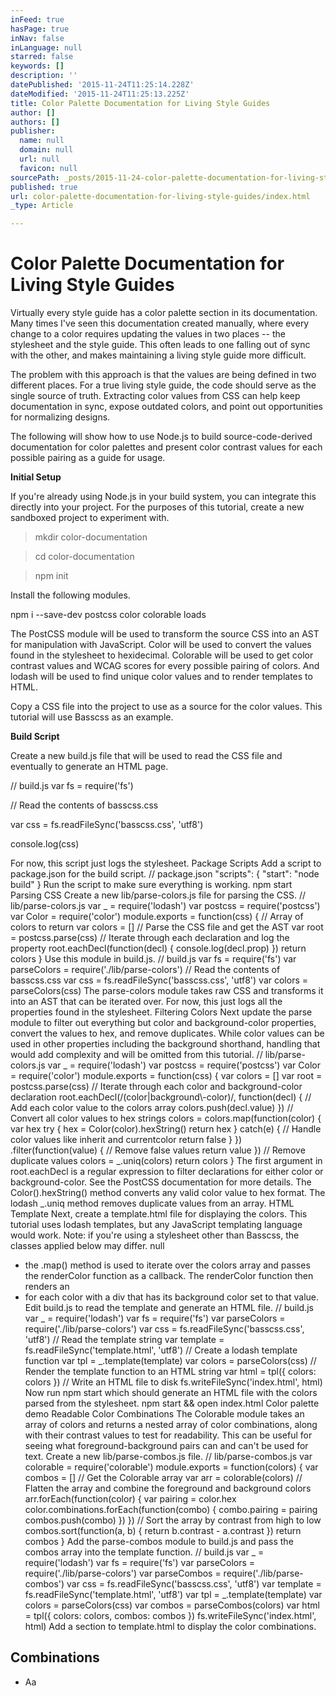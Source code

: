 ```yaml
---
inFeed: true
hasPage: true
inNav: false
inLanguage: null
starred: false
keywords: []
description: ''
datePublished: '2015-11-24T11:25:14.228Z'
dateModified: '2015-11-24T11:25:13.225Z'
title: Color Palette Documentation for Living Style Guides
author: []
authors: []
publisher:
  name: null
  domain: null
  url: null
  favicon: null
sourcePath: _posts/2015-11-24-color-palette-documentation-for-living-style-guides.md
published: true
url: color-palette-documentation-for-living-style-guides/index.html
_type: Article

---
```

# Color Palette Documentation for Living Style Guides

Virtually every style guide has a color palette section in its documentation. Many times I've seen this documentation created manually, where every change to a color requires updating the values in two places -- the stylesheet and the style guide. This often leads to one falling out of sync with the other, and makes maintaining a living style guide more difficult.

The problem with this approach is that the values are being defined in two different places. For a true living style guide, the code should serve as the single source of truth. Extracting color values from CSS can help keep documentation in sync, expose outdated colors, and point out opportunities for normalizing designs.

The following will show how to use Node.js to build source-code-derived documentation for color palettes and present color contrast values for each possible pairing as a guide for usage.

**Initial Setup**

If you're already using Node.js in your build system, you can integrate this directly into your project. For the purposes of this tutorial, create a new sandboxed project to experiment with. 
> 
> mkdir color-documentation

> cd color-documentation

> npm init

Install the following modules.

npm i --save-dev postcss color colorable loads

The PostCSS module will be used to transform the source CSS into an AST for manipulation with JavaScript. Color will be used to convert the values found in the stylesheet to hexidecimal. Colorable will be used to get color contrast values and WCAG scores for every possible pairing of colors. And lodash will be used to find unique color values and to render templates to HTML.

Copy a CSS file into the project to use as a source for the color values. This tutorial will use Basscss as an example.

**Build Script**

Create a new build.js file that will be used to read the CSS file and eventually to generate an HTML page.

// build.js
var fs = require('fs')

// Read the contents of basscss.css

var css = fs.readFileSync('basscss.css', 'utf8')

console.log(css)

For now, this script just logs the stylesheet.
Package Scripts
Add a script to package.json for the build script.
// package.json
"scripts": {
"start": "node build"
}
Run the script to make sure everything is working.
npm start
Parsing CSS
Create a new lib/parse-colors.js file for parsing the CSS.
// lib/parse-colors.js
var \_ = require('lodash')
var postcss = require('postcss')
var Color = require('color')
module.exports = function(css) {
// Array of colors to return
var colors = \[\]
// Parse the CSS file and get the AST
var root = postcss.parse(css)
// Iterate through each declaration and log the property
root.eachDecl(function(decl) {
console.log(decl.prop)
})
return colors
}
Use this module in build.js.
// build.js
var fs = require('fs')
var parseColors = require('./lib/parse-colors')
// Read the contents of basscss.css
var css = fs.readFileSync('basscss.css', 'utf8')
var colors = parseColors(css)
The parse-colors module takes raw CSS and transforms it into an AST that can be iterated over. For now, this just logs all the properties found in the stylesheet.
Filtering Colors
Next update the parse module to filter out everything but color and background-color properties, convert the values to hex, and remove duplicates. While color values can be used in other properties including the background shorthand, handling that would add complexity and will be omitted from this tutorial.
// lib/parse-colors.js
var \_ = require('lodash')
var postcss = require('postcss')
var Color = require('color')
module.exports = function(css) {
var colors = \[\]
var root = postcss.parse(css)
// Iterate through each color and background-color declaration
root.eachDecl(/(color|background\\-color)/, function(decl) {
// Add each color value to the colors array
colors.push(decl.value)
})
// Convert all color values to hex strings
colors = colors.map(function(color) {
var hex
try {
hex = Color(color).hexString()
return hex
} catch(e) {
// Handle color values like inherit and currentcolor
return false
}
})
.filter(function(value) {
// Remove false values
return value
})
// Remove duplicate values
colors = \_.uniq(colors)
return colors
}
The first argument in root.eachDecl is a regular expression to filter declarations for either color or background-color. See the PostCSS documentation for more details. The Color().hexString() method converts any valid color value to hex format. The lodash \_.uniq method removes duplicate values from an array.
HTML Template
Next, create a template.html file for displaying the colors. This tutorial uses lodash templates, but any JavaScript templating language would work. Note: if you're using a stylesheet other than Basscss, the classes applied below may differ.
null

  * the .map() method is used to iterate over the colors array and passes the renderColor function as a callback. The renderColor function then renders an 
* for each color with a div that has its background color set to that value.
Edit build.js to read the template and generate an HTML file.
// build.js
var \_ = require('lodash')
var fs = require('fs')
var parseColors = require('./lib/parse-colors')
var css = fs.readFileSync('basscss.css', 'utf8')
// Read the template string
var template = fs.readFileSync('template.html', 'utf8')
// Create a lodash template function
var tpl = \_.template(template)
var colors = parseColors(css)
// Render the template function to an HTML string
var html = tpl({ colors: colors })
// Write an HTML file to disk
fs.writeFileSync('index.html', html)
Now run npm start which should generate an HTML file with the colors parsed from the stylesheet.
npm start && open index.html
Color palette demo
Readable Color Combinations
The Colorable module takes an array of colors and returns a nested array of color combinations, along with their contrast values to test for readability. This can be useful for seeing what foreground-background pairs can and can't be used for text.
Create a new lib/parse-combos.js file.
// lib/parse-combos.js
var colorable = require('colorable')
module.exports = function(colors) {
var combos = \[\]
// Get the Colorable array
var arr = colorable(colors)
// Flatten the array and combine the foreground and background colors
arr.forEach(function(color) {
var pairing = color.hex
color.combinations.forEach(function(combo) {
combo.pairing = pairing
combos.push(combo)
})
})
// Sort the array by contrast from high to low
combos.sort(function(a, b) {
return b.contrast - a.contrast
})
return combos
}
Add the parse-combos module to build.js and pass the combos array into the template function.
// build.js 
var \_ = require('lodash')
var fs = require('fs')
var parseColors = require('./lib/parse-colors')
var parseCombos = require('./lib/parse-combos')
var css = fs.readFileSync('basscss.css', 'utf8')
var template = fs.readFileSync('template.html', 'utf8')
var tpl = \_.template(template)
var colors = parseColors(css)
var combos = parseCombos(colors)
var html = tpl({
colors: colors,
combos: combos
})
fs.writeFileSync('index.html', html)
Add a section to template.html to display the color combinations.

## Combinations
* Aa
